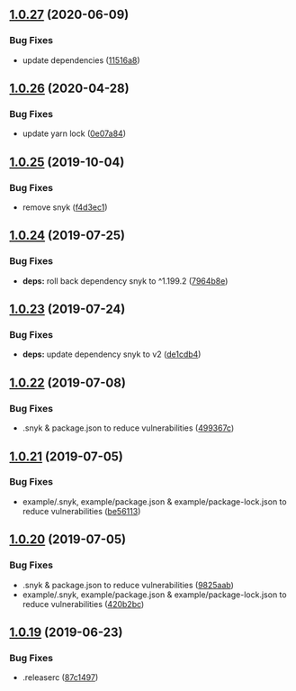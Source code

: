 ## [1.0.27](https://github.com/JimmyBeldone/gatsby-plugin-stylus-resources/compare/v1.0.26...v1.0.27) (2020-06-09)


### Bug Fixes

* update dependencies ([11516a8](https://github.com/JimmyBeldone/gatsby-plugin-stylus-resources/commit/11516a8f1118a457de7ce65a4bc8cb02437ff2f7))

## [1.0.26](https://github.com/JimmyBeldone/gatsby-plugin-stylus-resources/compare/v1.0.25...v1.0.26) (2020-04-28)


### Bug Fixes

* update yarn lock ([0e07a84](https://github.com/JimmyBeldone/gatsby-plugin-stylus-resources/commit/0e07a84e5e1e40a1b7a72ae8f20531375ef72474))

## [1.0.25](https://github.com/JimmyBeldone/gatsby-plugin-stylus-resources/compare/v1.0.24...v1.0.25) (2019-10-04)


### Bug Fixes

* remove snyk ([f4d3ec1](https://github.com/JimmyBeldone/gatsby-plugin-stylus-resources/commit/f4d3ec1))

## [1.0.24](https://github.com/JimmyBeldone/gatsby-plugin-stylus-resources/compare/v1.0.23...v1.0.24) (2019-07-25)


### Bug Fixes

* **deps:** roll back dependency snyk to ^1.199.2 ([7964b8e](https://github.com/JimmyBeldone/gatsby-plugin-stylus-resources/commit/7964b8e))

## [1.0.23](https://github.com/JimmyBeldone/gatsby-plugin-stylus-resources/compare/v1.0.22...v1.0.23) (2019-07-24)


### Bug Fixes

* **deps:** update dependency snyk to v2 ([de1cdb4](https://github.com/JimmyBeldone/gatsby-plugin-stylus-resources/commit/de1cdb4))

## [1.0.22](https://github.com/JimmyBeldone/gatsby-plugin-stylus-resources/compare/v1.0.21...v1.0.22) (2019-07-08)


### Bug Fixes

* .snyk & package.json to reduce vulnerabilities ([499367c](https://github.com/JimmyBeldone/gatsby-plugin-stylus-resources/commit/499367c))

## [1.0.21](https://github.com/JimmyBeldone/gatsby-plugin-stylus-resources/compare/v1.0.20...v1.0.21) (2019-07-05)


### Bug Fixes

* example/.snyk, example/package.json & example/package-lock.json to reduce vulnerabilities ([be56113](https://github.com/JimmyBeldone/gatsby-plugin-stylus-resources/commit/be56113))

## [1.0.20](https://github.com/JimmyBeldone/gatsby-plugin-stylus-resources/compare/v1.0.19...v1.0.20) (2019-07-05)


### Bug Fixes

* .snyk & package.json to reduce vulnerabilities ([9825aab](https://github.com/JimmyBeldone/gatsby-plugin-stylus-resources/commit/9825aab))
* example/.snyk, example/package.json & example/package-lock.json to reduce vulnerabilities ([420b2bc](https://github.com/JimmyBeldone/gatsby-plugin-stylus-resources/commit/420b2bc))

## [1.0.19](https://github.com/JimmyBeldone/gatsby-plugin-stylus-resources/compare/v1.0.18...v1.0.19) (2019-06-23)


### Bug Fixes

* .releaserc ([87c1497](https://github.com/JimmyBeldone/gatsby-plugin-stylus-resources/commit/87c1497))
